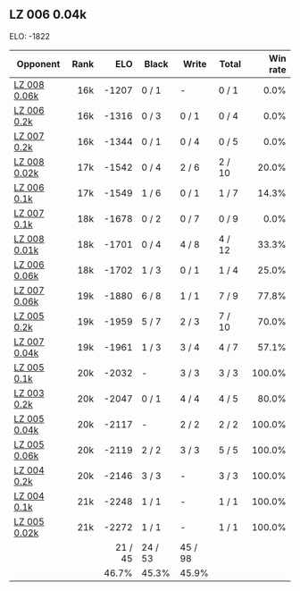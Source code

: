 ## LZ 006 0.04k ##

ELO: -1822

Opponent | Rank | ELO | Black | Write | Total | Win rate
---------|-----:|----:|-------|-------|-------|-------:
[LZ 008 0.06k](LZ%20008%200.06k.md) | 16k | -1207 | 0 / 1 | - | 0 / 1 | 0.0%
[LZ 006 0.2k](LZ%20006%200.2k.md) | 16k | -1316 | 0 / 3 | 0 / 1 | 0 / 4 | 0.0%
[LZ 007 0.2k](LZ%20007%200.2k.md) | 16k | -1344 | 0 / 1 | 0 / 4 | 0 / 5 | 0.0%
[LZ 008 0.02k](LZ%20008%200.02k.md) | 17k | -1542 | 0 / 4 | 2 / 6 | 2 / 10 | 20.0%
[LZ 006 0.1k](LZ%20006%200.1k.md) | 17k | -1549 | 1 / 6 | 0 / 1 | 1 / 7 | 14.3%
[LZ 007 0.1k](LZ%20007%200.1k.md) | 18k | -1678 | 0 / 2 | 0 / 7 | 0 / 9 | 0.0%
[LZ 008 0.01k](LZ%20008%200.01k.md) | 18k | -1701 | 0 / 4 | 4 / 8 | 4 / 12 | 33.3%
[LZ 006 0.06k](LZ%20006%200.06k.md) | 18k | -1702 | 1 / 3 | 0 / 1 | 1 / 4 | 25.0%
[LZ 007 0.06k](LZ%20007%200.06k.md) | 19k | -1880 | 6 / 8 | 1 / 1 | 7 / 9 | 77.8%
[LZ 005 0.2k](LZ%20005%200.2k.md) | 19k | -1959 | 5 / 7 | 2 / 3 | 7 / 10 | 70.0%
[LZ 007 0.04k](LZ%20007%200.04k.md) | 19k | -1961 | 1 / 3 | 3 / 4 | 4 / 7 | 57.1%
[LZ 005 0.1k](LZ%20005%200.1k.md) | 20k | -2032 | - | 3 / 3 | 3 / 3 | 100.0%
[LZ 003 0.2k](LZ%20003%200.2k.md) | 20k | -2047 | 0 / 1 | 4 / 4 | 4 / 5 | 80.0%
[LZ 005 0.04k](LZ%20005%200.04k.md) | 20k | -2117 | - | 2 / 2 | 2 / 2 | 100.0%
[LZ 005 0.06k](LZ%20005%200.06k.md) | 20k | -2119 | 2 / 2 | 3 / 3 | 5 / 5 | 100.0%
[LZ 004 0.2k](LZ%20004%200.2k.md) | 20k | -2146 | 3 / 3 | - | 3 / 3 | 100.0%
[LZ 004 0.1k](LZ%20004%200.1k.md) | 21k | -2248 | 1 / 1 | - | 1 / 1 | 100.0%
[LZ 005 0.02k](LZ%20005%200.02k.md) | 21k | -2272 | 1 / 1 | - | 1 / 1 | 100.0%
 | | | 21 / 45 | 24 / 53 | 45 / 98 | 
 | | | 46.7% | 45.3% | 45.9% | 
